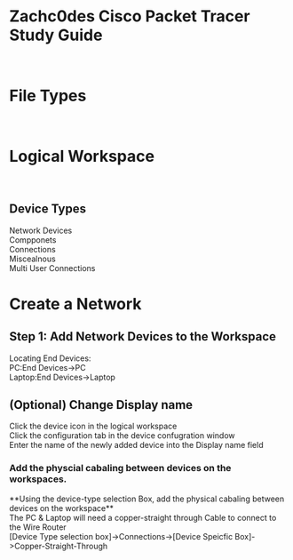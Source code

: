 <H1> Zachc0des Cisco Packet Tracer Study Guide </h1><BR>

<H1>File Types</H1><BR>

<H1>Logical Workspace </H1> <BR>
<H2>Device Types</H2>
<p1>Network Devices</p1><br>
<p1>Compponets</p1><br>
<p1>Connections</p1><br>
<p1>Miscealnous</p1><br>
<p1>Multi User Connections</p1><br>

<h1>Create a Network</h1>
<h2>Step 1: Add Network Devices to the Workspace</h2>
<p1>Locating End Devices:</p1><br>
<p1>PC:End Devices->PC</p1><br>
<p1>Laptop:End Devices->Laptop</p1>

<h2>(Optional) Change Display name</h2>
<p1>Click the device icon in the logical workspace</p1><br>
<p1>Click the configuration tab in the device confugration window</p1><br>
<p1>Enter the name of the newly added device into the Display name field</p1>

<h3>Add the physcial cabaling between devices on the workspaces.</h3>
<p1>**Using the device-type selection Box, add the physical cabaling between devices on the workspace**</p1><br>
<p1>The PC & Laptop will need a copper-straight through Cable to connect to the Wire Router</p1><br>
<p1>[Device Type selection box]->Connections->[Device Speicfic Box]->Copper-Straight-Through</p1>
